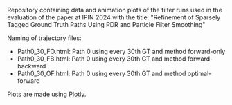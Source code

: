 Repository containing data and animation plots of the filter runs used in the evaluation of the paper at IPIN 2024 with the title: "Refinement of Sparsely Tagged Ground Truth Paths Using PDR and Particle Filter Smoothing"

Naming of trajectory files:
- Path0_30_FO.html: Path 0 using every 30th GT and method forward-only
- Path0_30_FB.html: Path 0 using every 30th GT and method forward-backward
- Path0_30_OF.html: Path 0 using every 30th GT and method optimal-forward

Plots are made using [Plotly](https://plotly.com/python/).
